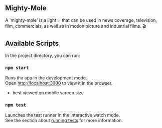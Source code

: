 ## Mighty-Mole
A 'mighty-mole' is a light 💡 that can be used in news coverage, television, film, commercials, as well as in motion picture and industrial films. 🎬

## Available Scripts

In the project directory, you can run:

### `npm start`

Runs the app in the development mode.\
Open [http://localhost:3000](http://localhost:3000) to view it in the browser.

* best viewed on mobile screen size
### `npm test`

Launches the test runner in the interactive watch mode.\
See the section about [running tests](https://facebook.github.io/create-react-app/docs/running-tests) for more information.





